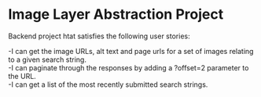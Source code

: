 Image Layer Abstraction Project
=========================
Backend project htat satisfies the following user stories:

-I can get the image URLs, alt text and page urls for a set of images relating to a given search string. <br>
-I can paginate through the responses by adding a ?offset=2 parameter to the URL. <br>
-I can get a list of the most recently submitted search strings. <br>

